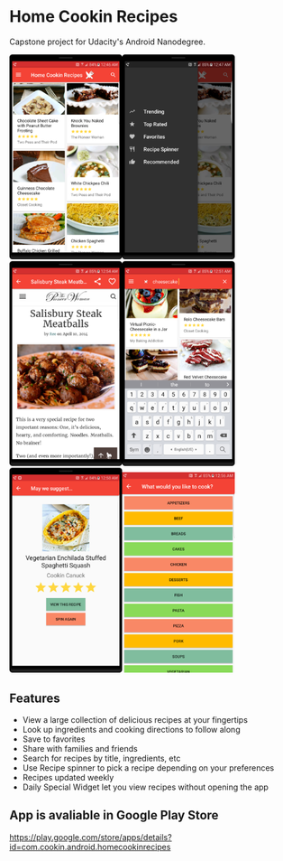 # Home Cookin Recipes
Capstone project for Udacity's Android Nanodegree.

<img src="https://github.com/xdeng9/HomeCookinRecipes/blob/master/Home%20Cookin%20Recipes%20Screenshots/device-2017-04-16-004716.png" width="200"/><img src="https://github.com/xdeng9/HomeCookinRecipes/blob/master/Home%20Cookin%20Recipes%20Screenshots/device-2017-04-16-004819.png" width="200"/><img src="https://github.com/xdeng9/HomeCookinRecipes/blob/master/Home%20Cookin%20Recipes%20Screenshots/device-2017-04-16-005451.png" width="200"/><img src="https://github.com/xdeng9/HomeCookinRecipes/blob/master/Home%20Cookin%20Recipes%20Screenshots/device-2017-04-16-005147.png" width="200"/>
<img src="https://github.com/xdeng9/HomeCookinRecipes/blob/master/Home%20Cookin%20Recipes%20Screenshots/device-2017-04-16-005924.png" width="200"/><img src="https://github.com/xdeng9/HomeCookinRecipes/blob/master/Home%20Cookin%20Recipes%20Screenshots/device-2017-04-16-005618.png" width="200"/>

## Features
- View a large collection of delicious recipes at your fingertips
- Look up ingredients and cooking directions to follow along
- Save to favorites
- Share with families and friends
- Search for recipes by title, ingredients, etc
- Use Recipe spinner to pick a recipe depending on your preferences
- Recipes updated weekly
- Daily Special Widget let you view recipes without opening the app

## App is avaliable in Google Play Store
https://play.google.com/store/apps/details?id=com.cookin.android.homecookinrecipes
